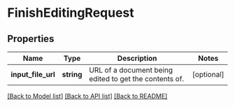 # FinishEditingRequest

## Properties
Name | Type | Description | Notes
------------ | ------------- | ------------- | -------------
**input_file_url** | **string** | URL of a document being edited to get the contents of. | [optional] 

[[Back to Model list]](../README.md#documentation-for-models) [[Back to API list]](../README.md#documentation-for-api-endpoints) [[Back to README]](../README.md)


